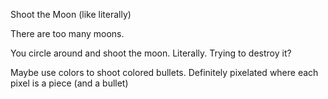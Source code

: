 Shoot the Moon (like literally)

There are too many moons.

You circle around and shoot the moon. Literally. Trying to destroy it?

Maybe use colors to shoot colored bullets. Definitely pixelated where each pixel is a piece (and a bullet)
